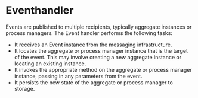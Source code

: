 # Eventhandler
Events are published to multiple recipients, typically aggregate instances or process managers. The Event handler performs the following tasks:
- It receives an Event instance from the messaging infrastructure.
- It locates the aggregate or process manager instance that is the target of the event. This may involve creating a new aggregate instance or locating an existing instance.
- It invokes the appropriate method on the aggregate or process manager instance, passing in any parameters from the event.
- It persists the new state of the aggregate or process manager to storage.
